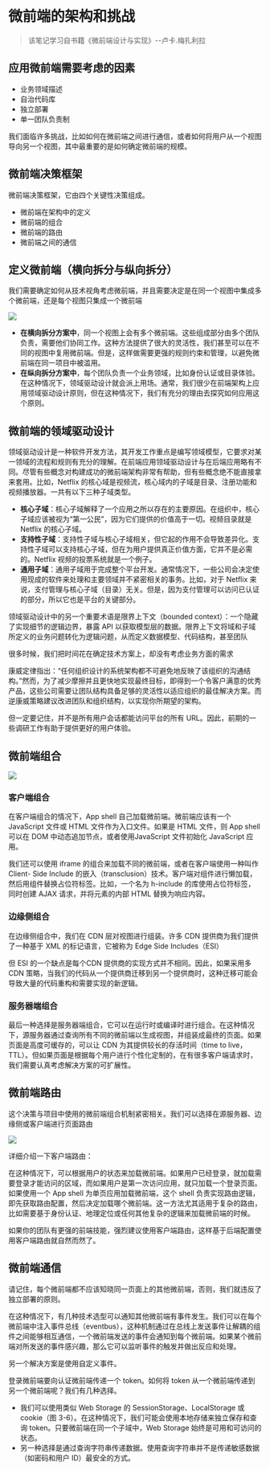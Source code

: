 # 微前端的架构和挑战

> 该笔记学习自书籍《微前端设计与实现》--卢卡.梅扎利拉


## 应用微前端需要考虑的因素

- 业务领域描述
- 自治代码库
- 独立部署
- 单一团队负责制

我们面临许多挑战，比如如何在微前端之间进行通信，或者如何将用户从一个视图导向另一个视图，其中最重要的是如何确定微前端的规模。

## 微前端决策框架

微前端决策框架，它由四个关键性决策组成。

- 微前端在架构中的定义
- 微前端的组合
- 微前端的路由
- 微前端之间的通信

## 定义微前端（横向拆分与纵向拆分）

我们需要确定如何从技术视角考虑微前端，并且需要决定是在同一个视图中集成多个微前端，还是每个视图只集成一个微前端

![](https://oss.justin3go.com/blogs/Pasted%20image%2020230903151906.png)

- **在横向拆分方案中**，同一个视图上会有多个微前端。这些组成部分由多个团队负责，需要他们协同工作。这种方法提供了很大的灵活性，我们甚至可以在不同的视图中复用微前端。但是，这样做需要更强的规则约束和管理，以避免微前端在同一项目中被滥用。
- **在纵向拆分方案中**，每个团队负责一个业务领域，比如身份认证或目录体验。在这种情况下，领域驱动设计就会派上用场。通常，我们很少在前端架构上应用领域驱动设计原则，但在这种情况下，我们有充分的理由去探究如何应用这个原则。

## 微前端的领域驱动设计

领域驱动设计是一种软件开发方法，其开发工作重点是编写领域模型，它要求对某一领域的流程和规则有充分的理解。在前端应用领域驱动设计与在后端应用略有不同。尽管有些概念对构建成功的微前端架构非常有帮助，但有些概念绝不能直接拿来套用。比如，Netflix 的核心域是视频流，核心域内的子域是目录、注册功能和视频播放器。一共有以下三种子域类型。

- **核心子域**：核心子域解释了一个应用之所以存在的主要原因。在组织中，核心子域应该被视为“第一公民”，因为它们提供的价值高于一切。视频目录就是 Netflix 的核心子域。
- **支持性子域**：支持性子域与核心子域相关，但它起的作用不会导致差异化。支持性子域可以支持核心子域，但在为用户提供真正价值方面，它并不是必需的。Netflix 视频的投票系统就是一个例子。
- **通用子域**：通用子域用于完成整个平台开发。通常情况下，一些公司会决定使用现成的软件来处理和主要领域并不紧密相关的事务。比如，对于 Netflix 来说，支付管理与核心子域（目录）无关。但是，因为支付管理可以访问已认证的部分，所以它也是平台的关键部分。

领域驱动设计中的另一个重要术语是限界上下文（bounded context）：一个隐藏了实现细节的逻辑边界，暴露 API 以获取模型层的数据。限界上下文将域和子域所定义的业务问题转化为逻辑问题，从而定义数据模型、代码结构，甚至团队

很多时候，我们把时间花在确定技术方案上，却没有考虑业务方面的需求

康威定律指出：“任何组织设计的系统架构都不可避免地反映了该组织的沟通结构。”然而，为了减少摩擦并且更快地实现最终目标，即得到一个令客户满意的优秀产品，这些公司需要让团队结构具备足够的灵活性以适应组织的最佳解决方案。而逆康威策略建议改进团队和组织结构，以实现你所期望的架构。

但一定要记住，并不是所有用户会话都能访问平台的所有 URL。因此，前期的一些调研工作有助于提供更好的用户体验。

## 微前端组合

![](https://oss.justin3go.com/blogs/Pasted%20image%2020230903154107.png)


### 客户端组合

在客户端组合的情况下，App shell 自己加载微前端。微前端应该有一个 JavaScript 文件或 HTML 文件作为入口文件。如果是 HTML 文件，则 App shell 可以在 DOM 中动态追加节点，或者使用JavaScript 文件初始化 JavaScript 应用。

我们还可以使用 iframe 的组合来加载不同的微前端，或者在客户端使用一种叫作 Client- Side Include 的嵌入（transclusion）技术。客户端对组件进行懒加载，然后用组件替换占位符标签。比如，一个名为 h-include 的库使用占位符标签，同时创建 AJAX 请求，并将元素的内部 HTML 替换为响应内容。

### 边缘侧组合

在边缘侧组合中，我们在 CDN 层对视图进行组装。许多 CDN 提供商为我们提供了一种基于 XML 的标记语言，它被称为 Edge Side Includes（ESI）

但 ESI 的一个缺点是每个CDN 提供商的实现方式并不相同。因此，如果采用多 CDN 策略，当我们的代码从一个提供商迁移到另一个提供商时，这种迁移可能会导致大量的代码重构和需要实现的新逻辑。

### 服务器端组合

最后一种选择是服务器端组合，它可以在运行时或编译时进行组合。在这种情况下，源服务器通过查询所有不同的微前端以生成视图，并组装成最终的页面。如果页面是高度可缓存的，可以让 CDN 为其提供较长的存活时间（time to live，TTL）。但如果页面是根据每个用户进行个性化定制的，在有很多客户端请求时，我们需要认真考虑解决方案的可扩展性。   

## 微前端路由

这个决策与项目中使用的微前端组合机制紧密相关。我们可以选择在源服务器、边缘侧或客户端进行页面路由

![](https://oss.justin3go.com/blogs/Pasted%20image%2020230903162801.png)

详细介绍一下客户端路由：

在这种情况下，可以根据用户的状态来加载微前端。如果用户已经登录，就加载需要登录才能访问的区域，而如果用户是第一次访问应用，就只加载一个登录页面。如果使用一个 App shell 为单页应用加载微前端，这个 shell 负责实现路由逻辑，即先获取路由配置，然后决定加载哪个微前端。这一方法尤其适用于复杂的路由，比如需要基于身份认证、地理定位或任何其他复杂的逻辑来加载微前端的时候。

如果你的团队有更强的前端技能，强烈建议使用客户端路由，这样基于后端配置使用客户端路由就自然而然了。

## 微前端通信

请记住，每个微前端都不应该知晓同一页面上的其他微前端，否则，我们就违反了独立部署的原则。

在这种情况下，有几种技术选型可以通知其他微前端有事件发生。我们可以在每个微前端中注入事件总线（eventbus），这种机制通过在总线上发送事件让解耦的组件之间能够相互通信，一个微前端发送的事件会通知到每个微前端。如果某个微前端对所发送的事件感兴趣，那么它可以监听事件的触发并做出反应和处理。

另一个解决方案是使用自定义事件。

登录微前端要向认证微前端传递一个 token。如何将 token 从一个微前端传递到另一个微前端呢？我们有几种选择。

- 我们可以使用类似 Web Storage 的 SessionStorage、LocalStorage 或 cookie（图 3-6）。在这种情况下，我们可能会使用本地存储来独立保存和查询 token。只要微前端在同一个子域中，Web Storage 始终是可用和可访问的状态。
- 另一种选择是通过查询字符串传递数据。使用查询字符串并不是传递敏感数据（如密码和用户 ID）最安全的方式。